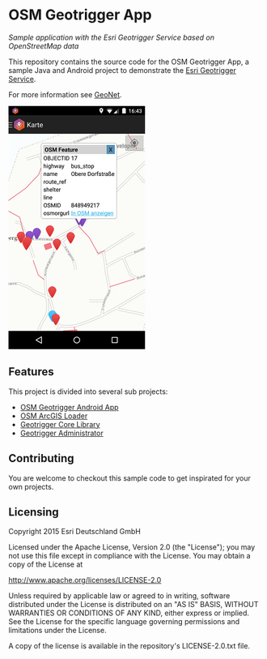 # **OSM Geotrigger App**
*Sample application with the Esri Geotrigger Service based on OpenStreetMap data*

This repository contains the source code for the OSM Geotrigger App, a sample Java and Android project to demonstrate the [Esri Geotrigger Service](https://developers.arcgis.com/en/features/geotrigger-service/).

For more information see [GeoNet](https://geonet.esri.com/groups/geodev-germany/blog/2015/02/10/esri-geotrigger-service-mit-osm).

![Android App](./Doc/app.png "")


## **Features**
This project is divided into several sub projects:

* [OSM Geotrigger Android App](./Android/OsmTriggerApp)
* [OSM ArcGIS Loader](./Admin/OsmLib)
* [Geotrigger Core Library](./Admin/Core)
* [Geotrigger Administrator](./Admin/GUI)


## **Contributing**

You are welcome to checkout this sample code to get inspirated for your own projects.


## **Licensing**
Copyright 2015 Esri Deutschland GmbH

Licensed under the Apache License, Version 2.0 (the "License");
you may not use this file except in compliance with the License.
You may obtain a copy of the License at

   http://www.apache.org/licenses/LICENSE-2.0

Unless required by applicable law or agreed to in writing, software
distributed under the License is distributed on an "AS IS" BASIS,
WITHOUT WARRANTIES OR CONDITIONS OF ANY KIND, either express or implied.
See the License for the specific language governing permissions and
limitations under the License.

A copy of the license is available in the repository's LICENSE-2.0.txt file.

